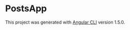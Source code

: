 # PostsApp

This project was generated with [Angular CLI](https://github.com/angular/angular-cli) version 1.5.0.


